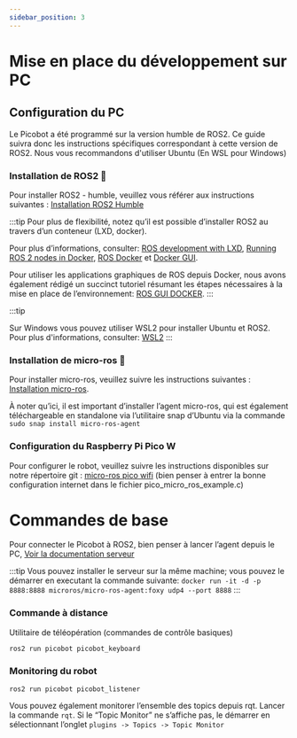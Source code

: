 ```yaml
---
sidebar_position: 3
---
```


# Mise en place du développement sur PC

##  Configuration du PC 
Le Picobot a été programmé sur la version humble de ROS2. Ce guide suivra donc les instructions spécifiques correspondant à cette version de ROS2.
Nous vous recommandons d'utiliser Ubuntu (En WSL pour Windows)

### Installation de ROS2 🤿

Pour installer ROS2 - humble, veuillez vous référer aux instructions suivantes : [Installation ROS2 Humble](https://docs.ros.org/en/humble/Installation.html)

:::tip
Pour plus de flexibilité, notez qu’il est possible d’installer ROS2 au travers d’un conteneur (LXD, docker).

Pour plus d’informations, consulter: [ROS development with LXD](https://ubuntu.com/blog/ros-development-with-lxd), [Running ROS 2 nodes in Docker](https://docs.ros.org/en/humble/How-To-Guides/Run-2-nodes-in-single-or-separate-docker-containers.html), [ROS Docker](http://wiki.ros.org/docker/Tutorials/Docker) et [Docker GUI](http://wiki.ros.org/docker/Tutorials/GUI).

Pour utiliser les applications graphiques de ROS depuis Docker, nous avons également rédigé un succinct tutoriel résumant les étapes nécessaires à la mise en place de l’environnement: [ROS GUI DOCKER](https://github.com/PICO-MAZING/ros_gui_docker).
:::

:::tip

Sur Windows vous pouvez utiliser WSL2 pour installer Ubuntu et ROS2. Pour plus d'informations, consulter: [WSL2](https://docs.microsoft.com/fr-fr/windows/wsl/install-win10)
:::

### Installation de micro-ros 🔬

Pour installer micro-ros, veuillez suivre les instructions suivantes : [Installation micro-ros](https://micro.ros.org/docs/tutorials/core/first_application_linux/).

À noter qu’ici, il est important d’installer l’agent micro-ros, qui est également téléchargeable en standalone via l’utilitaire snap d’Ubuntu via la commande ``` sudo snap install micro-ros-agent```

### Configuration du Raspberry Pi Pico W 
Pour configurer le robot, veuillez suivre les instructions disponibles sur notre répertoire git : [micro-ros pico wifi](https://github.com/PICO-MAZING/uros_pico_w) (bien penser à entrer la bonne configuration internet dans le fichier pico_micro_ros_example.c)

# Commandes de base

Pour connecter le Picobot à ROS2, bien penser à lancer l’agent depuis le PC, [Voir la documentation serveur](../serveur/installation.mdx)

:::tip
Vous pouvez installer le serveur sur la même machine; vous pouvez le démarrer en executant la commande suivante: 
```docker run -it -d -p 8888:8888 microros/micro-ros-agent:foxy udp4 --port 8888```
:::

### Commande à distance

Utilitaire de téléopération (commandes de contrôle basiques)

```ros2 run picobot picobot_keyboard```

### Monitoring du robot

```ros2 run picobot picobot_listener```

Vous pouvez également monitorer l’ensemble des topics depuis rqt.
Lancer la commande `rqt`. Si le “Topic Monitor” ne s’affiche pas, le démarrer en sélectionnant l’onglet `plugins -> Topics -> Topic Monitor`


